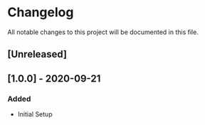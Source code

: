 # Changelog

All notable changes to this project will be documented in this file.

## [Unreleased]

## [1.0.0] - 2020-09-21

### Added

- Initial Setup

